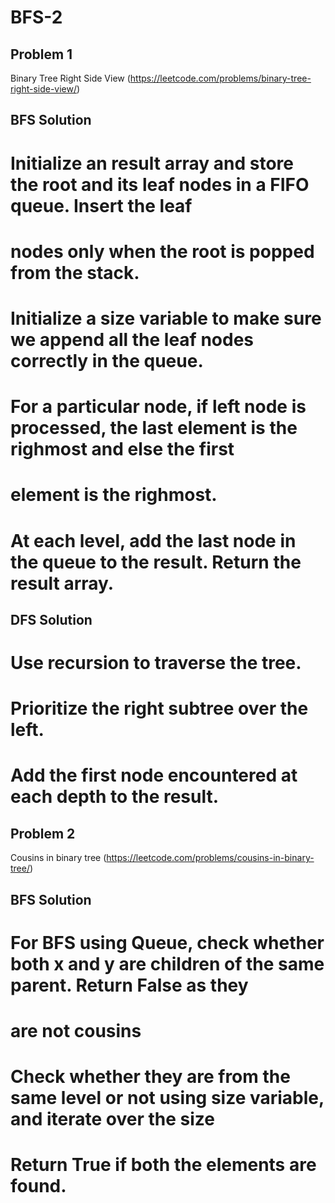 # BFS-2

## Problem 1

Binary Tree Right Side View (https://leetcode.com/problems/binary-tree-right-side-view/)

## BFS Solution
# Initialize an result array and store the root and its leaf nodes in a FIFO queue. Insert the leaf 
# nodes only when the root is popped from the stack.
# Initialize a size variable to make sure we append all the leaf nodes correctly in the queue.
# For a particular node, if left node is processed, the last element is the righmost and else the first 
# element is the righmost.
# At each level, add the last node in the queue to the result. Return the result array.

## DFS Solution
# Use recursion to traverse the tree.
# Prioritize the right subtree over the left.
# Add the first node encountered at each depth to the result.

## Problem 2

Cousins in binary tree (https://leetcode.com/problems/cousins-in-binary-tree/)

## BFS Solution
# For BFS using Queue, check whether both x and y are children of the same parent. Return False as they
# are not cousins
# Check whether they are from the same level or not using size variable, and iterate over the size
# Return True if both the elements are found.


